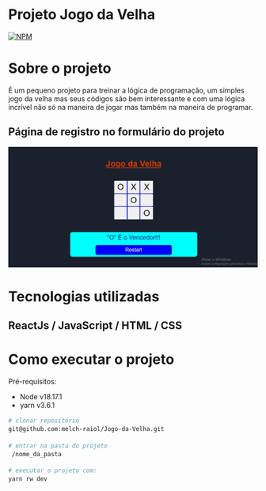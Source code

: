 # Projeto Jogo da Velha
[![NPM](https://img.shields.io/npm/l/react)](https://github.com/melch-raiol/Jogo-da-Velha/new/main) 

# Sobre o projeto

É um pequeno projeto para treinar a lógica de programação, um simples jogo da velha mas seus códigos são bem interessante e com uma lógica incrível não só na maneira de jogar  mas também na maneira de programar.

## Página de registro no formulário do projeto
![Mobile 2](https://github.com/melch-raiol/Jogo-da-Velha/blob/main/web/src/assets/jogoDaVelha.png)

# Tecnologias utilizadas
## ReactJs / JavaScript / HTML / CSS

# Como executar o projeto

Pré-requisitos:
- Node v18.17.1
- yarn v3.6.1

```bash
# clonar repositório
git@github.com:melch-raiol/Jogo-da-Velha.git

# entrar na pasta do projeto 
 /nome_da_pasta

# executar o projeto com:
yarn rw dev
```

